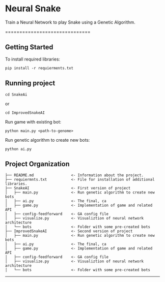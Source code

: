 # Neural Snake

Train a Neural Network to play Snake using a Genetic Algorithm.

==============================

Getting Started
------------
To install required libraries: 

`pip install -r requierments.txt`

Running project
------------

`cd SnakeAi`

or

`cd ImprovedSnakeAI`

Run game with existing bot:

`python main.py <path-to-genome>`

Run genetic algorithm to create new bots:

`python ai.py`


Project Organization
------------

    ├── README.md                 <- Information about the project.
    ├── requiermnts.txt           <- File for installation of additional libraries.
    ├── SnakeAI                   <- First version of project
    │   ├── main.py               <- Run genetic algorithm to create new bots
    │   ├── ai.py                 <- The final, ca
    │   ├── game.py               <- Implementation of game and related API
    │   ├── config-feedforward    <- GA config file
    │   ├── visualize.py          <- Visualiztion of neural network architecture
    │   └── bots                  <- Folder with some pre-created bots
    ├── ImprovedSnakeAI           <- Second version of project
    │   ├── main.py               <- Run genetic algorithm to create new bots
    │   ├── ai.py                 <- The final, ca
    │   ├── game.py               <- Implementation of game and related API
    │   ├── config-feedforward    <- GA config file
    │   ├── visualize.py          <- Visualiztion of neural network architecture
    │   └── bots                  <- Folder with some pre-created bots
--------

